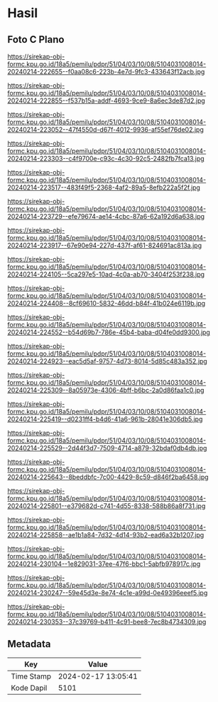 # Hasil

## Foto C Plano

https://sirekap-obj-formc.kpu.go.id/18a5/pemilu/pdpr/51/04/03/10/08/5104031008014-20240214-222655--f0aa08c6-223b-4e7d-9fc3-433643f12acb.jpg

https://sirekap-obj-formc.kpu.go.id/18a5/pemilu/pdpr/51/04/03/10/08/5104031008014-20240214-222855--f537b15a-addf-4693-9ce9-8a6ec3de87d2.jpg

https://sirekap-obj-formc.kpu.go.id/18a5/pemilu/pdpr/51/04/03/10/08/5104031008014-20240214-223052--47f4550d-d67f-4012-9936-af55ef76de02.jpg

https://sirekap-obj-formc.kpu.go.id/18a5/pemilu/pdpr/51/04/03/10/08/5104031008014-20240214-223303--c4f9700e-c93c-4c30-92c5-2482fb7fca13.jpg

https://sirekap-obj-formc.kpu.go.id/18a5/pemilu/pdpr/51/04/03/10/08/5104031008014-20240214-223517--483f49f5-2368-4af2-89a5-8efb222a5f2f.jpg

https://sirekap-obj-formc.kpu.go.id/18a5/pemilu/pdpr/51/04/03/10/08/5104031008014-20240214-223729--efe79674-ae14-4cbc-87a6-62a192d6a638.jpg

https://sirekap-obj-formc.kpu.go.id/18a5/pemilu/pdpr/51/04/03/10/08/5104031008014-20240214-223917--67e90e94-227d-437f-af61-824691ac813a.jpg

https://sirekap-obj-formc.kpu.go.id/18a5/pemilu/pdpr/51/04/03/10/08/5104031008014-20240214-224105--5ca297e5-10ad-4c0a-ab70-3404f253f238.jpg

https://sirekap-obj-formc.kpu.go.id/18a5/pemilu/pdpr/51/04/03/10/08/5104031008014-20240214-224408--8cf69610-5832-46dd-b84f-41b024e6119b.jpg

https://sirekap-obj-formc.kpu.go.id/18a5/pemilu/pdpr/51/04/03/10/08/5104031008014-20240214-224552--b54d69b7-786e-45b4-baba-d04fe0dd9300.jpg

https://sirekap-obj-formc.kpu.go.id/18a5/pemilu/pdpr/51/04/03/10/08/5104031008014-20240214-224923--eac5d5af-9757-4d73-8014-5d85c483a352.jpg

https://sirekap-obj-formc.kpu.go.id/18a5/pemilu/pdpr/51/04/03/10/08/5104031008014-20240214-225309--8a05973e-4306-4bff-b6bc-2a0d86faa1c0.jpg

https://sirekap-obj-formc.kpu.go.id/18a5/pemilu/pdpr/51/04/03/10/08/5104031008014-20240214-225419--d0231ff4-b4d6-41a6-961b-28041e306db5.jpg

https://sirekap-obj-formc.kpu.go.id/18a5/pemilu/pdpr/51/04/03/10/08/5104031008014-20240214-225529--2d44f3d7-7509-4714-a879-32bdaf0db4db.jpg

https://sirekap-obj-formc.kpu.go.id/18a5/pemilu/pdpr/51/04/03/10/08/5104031008014-20240214-225643--8beddbfc-7c00-4429-8c59-d846f2ba6458.jpg

https://sirekap-obj-formc.kpu.go.id/18a5/pemilu/pdpr/51/04/03/10/08/5104031008014-20240214-225801--e379682d-c741-4d55-8338-588b86a8f731.jpg

https://sirekap-obj-formc.kpu.go.id/18a5/pemilu/pdpr/51/04/03/10/08/5104031008014-20240214-225858--ae1b1a84-7d32-4d14-93b2-ead6a32b1207.jpg

https://sirekap-obj-formc.kpu.go.id/18a5/pemilu/pdpr/51/04/03/10/08/5104031008014-20240214-230104--1e829031-37ee-47f6-bbc1-5abfb978917c.jpg

https://sirekap-obj-formc.kpu.go.id/18a5/pemilu/pdpr/51/04/03/10/08/5104031008014-20240214-230247--59e45d3e-8e74-4c1e-a99d-0e49396eeef5.jpg

https://sirekap-obj-formc.kpu.go.id/18a5/pemilu/pdpr/51/04/03/10/08/5104031008014-20240214-230353--37c39769-b411-4c91-bee8-7ec8b4734309.jpg


## Metadata

| Key        | Value               |
| ---------- | ------------------- |
| Time Stamp | 2024-02-17 13:05:41 |
| Kode Dapil | 5101                |



